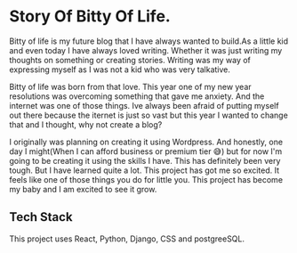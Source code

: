 # Story Of Bitty Of Life.

<p> Bitty of life is my future blog that I have always wanted to build.As a little kid and even today I have always loved writing. 
Whether it was just writing my thoughts on something or creating stories. Writing was my way of expressing myself as I was not a kid who was very talkative.</p>
<p> Bitty of life was born from that love. This year one of my new year resolutions was overcoming something that gave me anxiety. And the internet was one of those things. 
Ive always been afraid of putting myself out there because the iternet is just so vast but this year I wanted to change that and I thought, why not create a blog? </p>
<p> I originally was planning on creating it using Wordpress. And honestly, one day I might(When I can afford business or premium tier 😅) but for now I'm going to be 
  creating it using the skills I have. This has definitely been very tough. But I have learned quite a lot. This project has got me so excited. It feels like one of those things you do for little you. This project has become my baby and I am excited to see it grow.</p>

  ## Tech Stack

This project uses React, Python, Django, CSS and postgreeSQL. 

